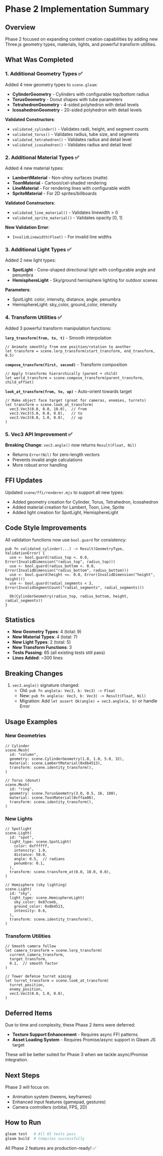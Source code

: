 # Phase 2 Implementation Summary

## Overview
Phase 2 focused on expanding content creation capabilities by adding new Three.js geometry types, materials, lights, and powerful transform utilities.

## What Was Completed

### 1. Additional Geometry Types ✅
Added 4 new geometry types to `scene.gleam`:
- **CylinderGeometry** - Cylinders with configurable top/bottom radius
- **TorusGeometry** - Donut shapes with tube parameters
- **TetrahedronGeometry** - 4-sided polyhedron with detail levels
- **IcosahedronGeometry** - 20-sided polyhedron with detail levels

**Validated Constructors**:
- `validated_cylinder()` - Validates radii, height, and segment counts
- `validated_torus()` - Validates radius, tube size, and segments
- `validated_tetrahedron()` - Validates radius and detail level
- `validated_icosahedron()` - Validates radius and detail level

### 2. Additional Material Types ✅
Added 4 new material types:
- **LambertMaterial** - Non-shiny surfaces (matte)
- **ToonMaterial** - Cartoon/cel-shaded rendering
- **LineMaterial** - For rendering lines with configurable width
- **SpriteMaterial** - For 2D sprites/billboards

**Validated Constructors**:
- `validated_line_material()` - Validates linewidth > 0
- `validated_sprite_material()` - Validates opacity [0, 1]

**New Validation Error**:
- `InvalidLinewidth(Float)` - For invalid line widths

### 3. Additional Light Types ✅
Added 2 new light types:
- **SpotLight** - Cone-shaped directional light with configurable angle and penumbra
- **HemisphereLight** - Sky/ground hemisphere lighting for outdoor scenes

**Parameters**:
- SpotLight: color, intensity, distance, angle, penumbra
- HemisphereLight: sky_color, ground_color, intensity

### 4. Transform Utilities ✅
Added 3 powerful transform manipulation functions:

**`lerp_transform(from, to, t)`** - Smooth interpolation
```gleam
// Animate smoothly from one position/rotation to another
let transform = scene.lerp_transform(start_transform, end_transform, 0.5)
```

**`compose_transform(first, second)`** - Transform composition
```gleam
// Apply transforms hierarchically (parent + child)
let world_transform = scene.compose_transform(parent_transform, child_offset)
```

**`look_at_transform(from, to, up)`** - Auto-orient towards target
```gleam
// Make object face target (great for cameras, enemies, turrets)
let transform = scene.look_at_transform(
  vec3.Vec3(0.0, 0.0, 10.0),  // from
  vec3.Vec3(5.0, 0.0, 0.0),   // to
  vec3.Vec3(0.0, 1.0, 0.0),   // up
)
```

### 5. Vec3 API Improvement ✅
**Breaking Change**: `vec3.angle()` now returns `Result(Float, Nil)`
- Returns `Error(Nil)` for zero-length vectors
- Prevents invalid angle calculations
- More robust error handling

## FFI Updates
Updated `scene/ffi/renderer.mjs` to support all new types:
- Added geometry creation for Cylinder, Torus, Tetrahedron, Icosahedron
- Added material creation for Lambert, Toon, Line, Sprite
- Added light creation for SpotLight, HemisphereLight

## Code Style Improvements
All validation functions now use `bool.guard` for consistency:
```gleam
pub fn validated_cylinder(...) -> Result(GeometryType, ValidationError) {
  use <- bool.guard(radius_top <. 0.0, Error(InvalidDimension("radius_top", radius_top)))
  use <- bool.guard(radius_bottom <. 0.0, Error(InvalidDimension("radius_bottom", radius_bottom)))
  use <- bool.guard(height <=. 0.0, Error(InvalidDimension("height", height)))
  use <- bool.guard(radial_segments < 3, Error(InvalidSegmentCount("radial_segments", radial_segments)))

  Ok(CylinderGeometry(radius_top, radius_bottom, height, radial_segments))
}
```

## Statistics
- **New Geometry Types**: 4 (total: 9)
- **New Material Types**: 4 (total: 7)
- **New Light Types**: 2 (total: 5)
- **New Transform Functions**: 3
- **Tests Passing**: 65 (all existing tests still pass)
- **Lines Added**: ~300 lines

## Breaking Changes
1. `vec3.angle()` signature changed:
   - Old: `pub fn angle(a: Vec3, b: Vec3) -> Float`
   - New: `pub fn angle(a: Vec3, b: Vec3) -> Result(Float, Nil)`
   - Migration: Add `let assert Ok(angle) = vec3.angle(a, b)` or handle Error

## Usage Examples

### New Geometries
```gleam
// Cylinder
scene.Mesh(
  id: "column",
  geometry: scene.CylinderGeometry(1.0, 1.0, 5.0, 32),
  material: scene.LambertMaterial(0x8b4513),
  transform: scene.identity_transform(),
)

// Torus (donut)
scene.Mesh(
  id: "ring",
  geometry: scene.TorusGeometry(3.0, 0.5, 16, 100),
  material: scene.ToonMaterial(0xffaa00),
  transform: scene.identity_transform(),
)
```

### New Lights
```gleam
// Spotlight
scene.Light(
  id: "spot",
  light_type: scene.SpotLight(
    color: 0xffffff,
    intensity: 1.0,
    distance: 50.0,
    angle: 0.5,  // radians
    penumbra: 0.1,
  ),
  transform: scene.transform_at(0.0, 10.0, 0.0),
)

// Hemisphere (sky lighting)
scene.Light(
  id: "sky",
  light_type: scene.HemisphereLight(
    sky_color: 0x87ceeb,
    ground_color: 0x8b4513,
    intensity: 0.6,
  ),
  transform: scene.identity_transform(),
)
```

### Transform Utilities
```gleam
// Smooth camera follow
let camera_transform = scene.lerp_transform(
  current_camera_transform,
  target_transform,
  0.1,  // smooth factor
)

// Tower defense turret aiming
let turret_transform = scene.look_at_transform(
  turret_position,
  enemy_position,
  vec3.Vec3(0.0, 1.0, 0.0),
)
```

## Deferred Items
Due to time and complexity, these Phase 2 items were deferred:
- **Texture Support Enhancement** - Requires async FFI patterns
- **Asset Loading System** - Requires Promise/async support in Gleam JS target

These will be better suited for Phase 3 when we tackle async/Promise integration.

## Next Steps
Phase 3 will focus on:
- Animation system (tweens, keyframes)
- Enhanced input features (gamepad, gestures)
- Camera controllers (orbital, FPS, 2D)

## How to Run
```bash
gleam test   # All 65 tests pass
gleam build  # Compiles successfully
```

All Phase 2 features are production-ready! ✅
